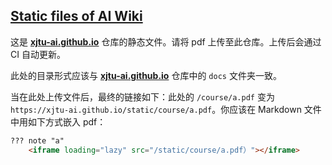 ## [Static files of AI Wiki](https://github.com/xjtu-ai/static)

这是 **[xjtu-ai.github.io](https://github.com/xjtu-ai/xjtu-ai.github.io)** 仓库的静态文件。请将 pdf 上传至此仓库。上传后会通过 CI 自动更新。

此处的目录形式应该与 **[xjtu-ai.github.io](https://github.com/xjtu-ai/xjtu-ai.github.io)** 仓库中的 `docs` 文件夹一致。

当在此处上传文件后，最终的链接如下：此处的 `/course/a.pdf` 变为 `https://xjtu-ai.github.io/static/course/a.pdf`。你应该在 Markdown 文件中用如下方式嵌入 pdf：

```markdown
??? note "a"
    <iframe loading="lazy" src="/static/course/a.pdf）"></iframe>
```
